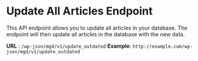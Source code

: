 # Update All Articles Endpoint

This API endpoint allows you to update all articles in your database. The endpoint will then update all articles in the database with the new data.

**URL** : `/wp-json/mgd/v1/update_outdated`
**Example**: `http://example.com/wp-json/mgd/v1/update_outdated`